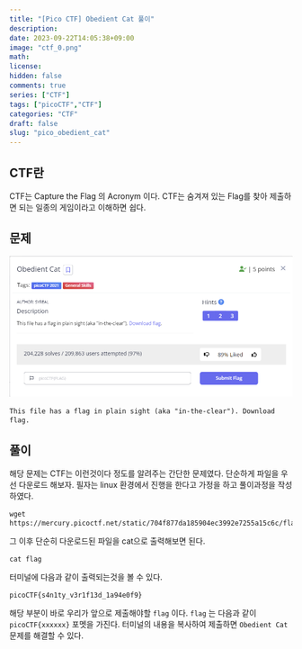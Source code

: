 ```yaml
---
title: "[Pico CTF] Obedient Cat 풀이"
description: 
date: 2023-09-22T14:05:38+09:00
image: "ctf_0.png" 
math: 
license: 
hidden: false
comments: true
series: ["CTF"]
tags: ["picoCTF","CTF"]
categories: "CTF"
draft: false
slug: "pico_obedient_cat"
---
```


## CTF란
CTF는 Capture the Flag 의 Acronym 이다. CTF는 숨겨져 있는 Flag를 찾아 제출하면 되는 일종의 게임이라고 이해하면 쉽다.

## 문제

![](q_0.png)

```
This file has a flag in plain sight (aka "in-the-clear"). Download flag.
```
## 풀이

해당 문제는 CTF는 이런것이다 정도를 알려주는 간단한 문제였다.
단순하게 파일을 우선 다운로드 해보자. 필자는 linux 환경에서 진행을 한다고 가정을 하고 풀이과정을 작성하였다.

```
wget https://mercury.picoctf.net/static/704f877da185904ec3992e7255a15c6c/flag
```

그 이후 단순히 다운로드된 파일을 cat으로 출력해보면 된다.
```
cat flag
```
터미널에 다음과 같이 출력되는것을 볼 수 있다.
```
picoCTF{s4n1ty_v3r1f13d_1a94e0f9}
```
해당 부분이 바로 우리가 앞으로 제출해야할 `flag` 이다. `flag` 는 다음과 같이 `picoCTF{xxxxxx}` 포멧을 가진다.
터미널의 내용을 복사하여 제출하면 `Obedient Cat` 문제를 해결할 수 있다.

